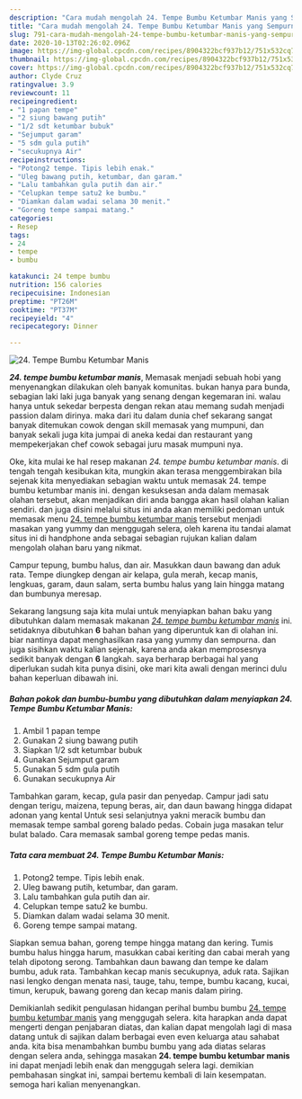 ```yaml
---
description: "Cara mudah mengolah 24. Tempe Bumbu Ketumbar Manis yang Sempurna"
title: "Cara mudah mengolah 24. Tempe Bumbu Ketumbar Manis yang Sempurna"
slug: 791-cara-mudah-mengolah-24-tempe-bumbu-ketumbar-manis-yang-sempurna
date: 2020-10-13T02:26:02.096Z
image: https://img-global.cpcdn.com/recipes/8904322bcf937b12/751x532cq70/24-tempe-bumbu-ketumbar-manis-foto-resep-utama.jpg
thumbnail: https://img-global.cpcdn.com/recipes/8904322bcf937b12/751x532cq70/24-tempe-bumbu-ketumbar-manis-foto-resep-utama.jpg
cover: https://img-global.cpcdn.com/recipes/8904322bcf937b12/751x532cq70/24-tempe-bumbu-ketumbar-manis-foto-resep-utama.jpg
author: Clyde Cruz
ratingvalue: 3.9
reviewcount: 11
recipeingredient:
- "1 papan tempe"
- "2 siung bawang putih"
- "1/2 sdt ketumbar bubuk"
- "Sejumput garam"
- "5 sdm gula putih"
- "secukupnya Air"
recipeinstructions:
- "Potong2 tempe. Tipis lebih enak."
- "Uleg bawang putih, ketumbar, dan garam."
- "Lalu tambahkan gula putih dan air."
- "Celupkan tempe satu2 ke bumbu."
- "Diamkan dalam wadai selama 30 menit."
- "Goreng tempe sampai matang."
categories:
- Resep
tags:
- 24
- tempe
- bumbu

katakunci: 24 tempe bumbu 
nutrition: 156 calories
recipecuisine: Indonesian
preptime: "PT26M"
cooktime: "PT37M"
recipeyield: "4"
recipecategory: Dinner

---
```



![24. Tempe Bumbu Ketumbar Manis](https://img-global.cpcdn.com/recipes/8904322bcf937b12/751x532cq70/24-tempe-bumbu-ketumbar-manis-foto-resep-utama.jpg)

<b><i>24. tempe bumbu ketumbar manis</i></b>, Memasak menjadi sebuah hobi yang menyenangkan dilakukan oleh banyak komunitas. bukan hanya para bunda, sebagian laki laki juga banyak yang senang dengan kegemaran ini. walau hanya untuk sekedar berpesta dengan rekan atau memang sudah menjadi passion dalam dirinya. maka dari itu dalam dunia chef sekarang sangat banyak ditemukan cowok dengan skill memasak yang mumpuni, dan banyak sekali juga kita jumpai di aneka kedai dan restaurant yang mempekerjakan chef cowok sebagai juru masak mumpuni nya.

Oke, kita mulai ke hal resep makanan <i>24. tempe bumbu ketumbar manis</i>. di tengah tengah kesibukan kita, mungkin akan terasa menggembirakan bila sejenak kita menyediakan sebagian waktu untuk memasak 24. tempe bumbu ketumbar manis ini. dengan kesuksesan anda dalam memasak olahan tersebut, akan menjadikan diri anda bangga akan hasil olahan kalian sendiri. dan juga disini melalui situs ini anda akan memiliki pedoman untuk memasak menu <u>24. tempe bumbu ketumbar manis</u> tersebut menjadi masakan yang yummy dan menggugah selera, oleh karena itu tandai alamat situs ini di handphone anda sebagai sebagian rujukan kalian dalam mengolah olahan baru yang nikmat.

Campur tepung, bumbu halus, dan air. Masukkan daun bawang dan aduk rata. Tempe diungkep dengan air kelapa, gula merah, kecap manis, lengkuas, garam, daun salam, serta bumbu halus yang lain hingga matang dan bumbunya meresap.


Sekarang langsung saja kita mulai untuk menyiapkan bahan baku yang dibutuhkan dalam memasak makanan <u><i>24. tempe bumbu ketumbar manis</i></u> ini. setidaknya dibutuhkan <b>6</b> bahan bahan yang diperuntuk kan di olahan ini. biar nantinya dapat menghasilkan rasa yang yummy dan sempurna. dan juga sisihkan waktu kalian sejenak, karena anda akan memprosesnya sedikit banyak dengan <b>6</b> langkah. saya berharap berbagai hal yang diperlukan sudah kita punya disini, oke mari kita awali dengan merinci dulu bahan keperluan dibawah ini.

<!--inarticleads1-->

##### Bahan pokok dan bumbu-bumbu yang dibutuhkan dalam menyiapkan 24. Tempe Bumbu Ketumbar Manis:

1. Ambil 1 papan tempe
1. Gunakan 2 siung bawang putih
1. Siapkan 1/2 sdt ketumbar bubuk
1. Gunakan Sejumput garam
1. Gunakan 5 sdm gula putih
1. Gunakan secukupnya Air


Tambahkan garam, kecap, gula pasir dan penyedap. Campur jadi satu dengan terigu, maizena, tepung beras, air, dan daun bawang hingga didapat adonan yang kental Untuk sesi selanjutnya yakni meracik bumbu dan memasak tempe sambal goreng balado pedas. Cobain juga masakan telur bulat balado. Cara memasak sambal goreng tempe pedas manis. 

<!--inarticleads2-->

##### Tata cara membuat 24. Tempe Bumbu Ketumbar Manis:

1. Potong2 tempe. Tipis lebih enak.
1. Uleg bawang putih, ketumbar, dan garam.
1. Lalu tambahkan gula putih dan air.
1. Celupkan tempe satu2 ke bumbu.
1. Diamkan dalam wadai selama 30 menit.
1. Goreng tempe sampai matang.


Siapkan semua bahan, goreng tempe hingga matang dan kering. Tumis bumbu halus hingga harum, masukkan cabai keriting dan cabai merah yang telah dipotong serong. Tambahkan daun bawang dan tempe ke dalam bumbu, aduk rata. Tambahkan kecap manis secukupnya, aduk rata. Sajikan nasi lengko dengan menata nasi, tauge, tahu, tempe, bumbu kacang, kucai, timun, kerupuk, bawang goreng dan kecap manis dalam piring. 

Demikianlah sedikit pengulasan hidangan perihal bumbu bumbu <u>24. tempe bumbu ketumbar manis</u> yang menggugah selera. kita harapkan anda dapat mengerti dengan penjabaran diatas, dan kalian dapat mengolah lagi di masa datang untuk di sajikan dalam berbagai even even keluarga atau sahabat anda. kita bisa menambahkan bumbu bumbu yang ada diatas selaras dengan selera anda, sehingga masakan <b>24. tempe bumbu ketumbar manis</b> ini dapat menjadi lebih enak dan menggugah selera lagi. demikian pembahasan singkat ini, sampai bertemu kembali di lain kesempatan. semoga hari kalian menyenangkan.

